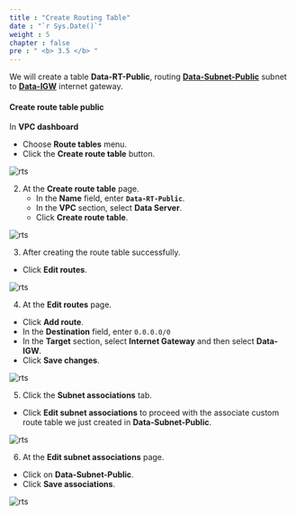 ```yaml
---
title : "Create Routing Table"
date : "`r Sys.Date()`"
weight : 5
chapter : false
pre : " <b> 3.5 </b> "
---
```



We will create a table **Data-RT-Public**, routing **[Data-Subnet-Public](/3-DataServer/3.2-createsubnet)** subnet to **[Data-IGW](/3-DataServer/3.4-createigw)** internet gateway.

#### Create route table public

In **VPC dashboard**
  + Choose **Route tables** menu.
  + Click the **Create route table** button.

![rts](/aws-fcj-ws/ws1/images/2.cloudserver/rt-01.png)

2. At the **Create route table** page.
    + In the **Name** field, enter **`Data-RT-Public`**.
    + In the **VPC** section, select **Data Server**.
    + Click **Create route table**.

![rts](/aws-fcj-ws/ws1/images/3.dataserver/rts-01.png)

3. After creating the route table successfully.
  + Click **Edit routes**.

![rts](/aws-fcj-ws/ws1/images/3.dataserver/rts-02.png)


4. At the **Edit routes** page.
  + Click **Add route**.
  + In the **Destination** field, enter `0.0.0.0/0`
  + In the **Target** section, select **Internet Gateway** and then select **Data-IGW**.
  + Click **Save changes**.

![rts](/aws-fcj-ws/ws1/images/3.dataserver/rts-03.png)

5. Click the **Subnet associations** tab.
  + Click **Edit subnet associations** to proceed with the associate custom route table we just created in **Data-Subnet-Public**.

![rts](/aws-fcj-ws/ws1/images/3.dataserver/rts-04.png)

6. At the **Edit subnet associations** page.
  + Click on **Data-Subnet-Public**.
  + Click **Save associations**.

![rts](/aws-fcj-ws/ws1/images/3.dataserver/rts-05.png)
